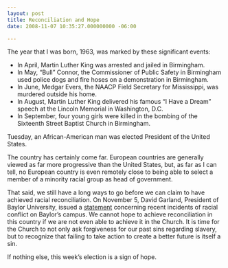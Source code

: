 ```yaml
---
layout: post
title: Reconciliation and Hope
date: 2008-11-07 10:35:27.000000000 -06:00

---
```

<p>The year that I was born, 1963, was marked by these significant events:</p>
<ul>
<li>In April, Martin Luther King was arrested and jailed in Birmingham.</li>
<li>In May, “Bull” Connor, the Commissioner of Public Safety in Birmingham used police dogs and fire hoses on a demonstration in Birmingham.</li>
<li>In June, Medgar Evers, the NAACP Field Secretary for Mississippi, was murdered outside his home.</li>
<li>In August, Martin Luther King delivered his famous “I Have a Dream” speech at the Lincoln Memorial in Washington, D.C.</li>
<li>In September, four young girls were killed in the bombing of the Sixteenth Street Baptist Church in Birmingham.</li>
</ul>
<p>Tuesday, an African-American man was elected President of the United States.</p>
<p>The country has certainly come far. European countries are generally viewed as far more progressive than the United States, but, as far as I can tell, no European country is even remotely close to being able to select a member of a minority racial group as head of government.</p>
<p>That said, we still have a long ways to go before we can claim to have achieved racial reconciliation. On November 5, David Garland, President of Baylor University, issued a <a href="http://www.baylor.edu/lariat/news.php?action=story&amp;story=54314">statement</a> concerning recent incidents of racial conflict on Baylor’s campus. We cannot hope to achieve reconciliation in this country if we are not even able to achieve it in the Church. It is time for the Church to not only ask forgiveness for our past sins regarding slavery, but to recognize that failing to take action to create a better future is itself a sin.</p>
<p>If nothing else, this week’s election is a sign of hope.</p>
